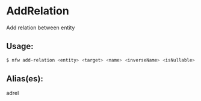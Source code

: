 # AddRelation
Add relation between entity
## Usage:
```sh
$ nfw add-relation <entity> <target> <name> <inverseName> <isNullable>
```
## Alias(es):
adrel
